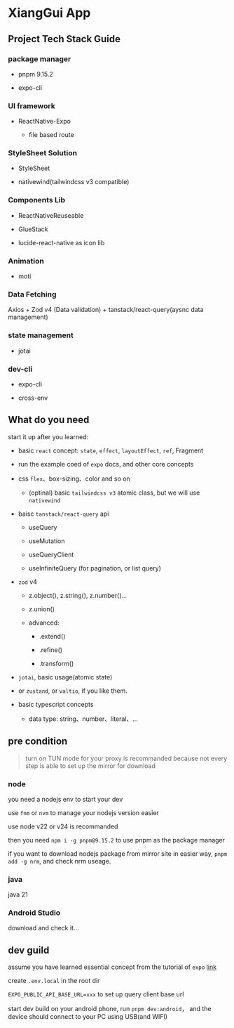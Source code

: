 # XiangGui App

## Project Tech Stack Guide

### package manager

- pnpm 9.15.2

- expo-cli

### UI framework

- ReactNative-Expo
  
  - file based route

### StyleSheet Solution

- StyleSheet

- nativewind(tailwindcss v3 compatible)

### Components Lib

- ReactNativeReuseable

- GlueStack

- lucide-react-native as icon lib

### Animation

- moti

### Data Fetching

Axios + Zod v4 (Data validation) + tanstack/react-query(aysnc data management)

### state management

- jotai

### dev-cli

- expo-cli

- cross-env

## What do you need

start it up after you learned:

- basic `react` concept: `state`, `effect`, `layoutEffect`, `ref`, Fragment

- run the example coed of `expo` docs, and other core concepts

- css `flex`、box-sizing、color and so on
  
  - (optinal) basic `tailwindcss v3` atomic class, but we will use `nativewind`

- baisc `tanstack/react-query` api
  
  - useQuery
  
  - useMutation
  
  - useQueryClient
  
  - useInfiniteQuery (for pagination, or list query)

- `zod` v4
  
  - z.object(), z.string(), z.number()...
  
  - z.union()
  
  - advanced:
    
    - .extend()
    
    - .refine()
    
    - .transform()

- `jotai`, basic usage(atomic state)
- or `zustand`, or `valtio`, if you like them.

- basic typescript concepts
  
  - data type: string、number、literal、...

## pre condition

> turn on TUN mode for your proxy is recommanded because not every step is able to set up the mirror for download

### node

you need a nodejs env to start your dev

use `fnm` or `nvm` to manage your nodejs version easier

use node v22 or v24 is recommanded

then you need `npm i -g pnpm@9.15.2` to use pnpm as the package manager

if you want to download nodejs package from mirror site in easier way, `pnpm add -g nrm`, and check nrm useage.

### java

java 21

### Android Studio

download and check it...

## dev guild

assume you have learned essential concept from the tutorial of `expo` [link](https://docs.expo.dev/tutorial/introduction/)

create `.env.local` in the root dir

`EXPO_PUBLIC_API_BASE_URL=xxx` to set up query client base url

start dev build on your android phone, run `pnpm dev:android`， and the device should connect to your PC using USB(and WIFI)